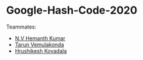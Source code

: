 # Google-Hash-Code-2020

Teammates:
- [N.V Hemanth Kumar](http://github.com/praneeth159)
- [Tarun Vemulakonda](http://github.com/tarun29300)
- [Hrushikesh Koyadala](http://github.com/hrushikeshkoyadala)
